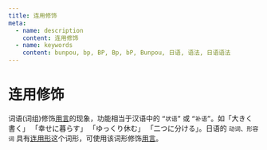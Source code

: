 ```yaml
---
title: 连用修饰
meta:
  - name: description
    content: 连用修饰
  - name: keywords
    content: bunpou, bp, BP, Bp, bP, Bunpou, 日语, 语法, 日语语法
---
```

            
# 连用修饰

词语(词组)修饰[用言](./yy.md)的现象，功能相当于汉语中的 `“状语”` 或 `“补语”`。如「大きく書く」 「幸せに暮らす」 「ゆっくり休む」 「二つに分ける」。日语的 `动词、形容词` 具有[连用形](./lyx.md)这个词形，可使用该词形修饰[用言](./yy.md)。
